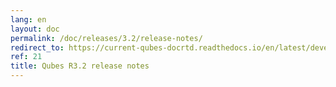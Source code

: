 ```yaml
---
lang: en
layout: doc
permalink: /doc/releases/3.2/release-notes/
redirect_to: https://current-qubes-docrtd.readthedocs.io/en/latest/developer/releases/3_2/release-notes.html
ref: 21
title: Qubes R3.2 release notes
---
```

